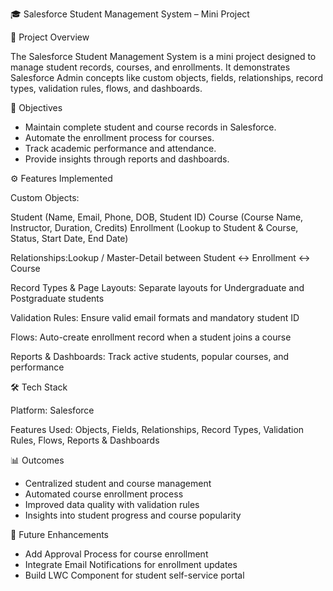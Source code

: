 🎓 Salesforce Student Management System – Mini Project

📌 Project Overview

The Salesforce Student Management System is a mini project designed to manage student records, courses, and enrollments. It demonstrates Salesforce Admin concepts like custom objects, fields, relationships, record types, validation rules, flows, and dashboards.

🎯 Objectives

* Maintain complete student and course records in Salesforce.
* Automate the enrollment process for courses.
* Track academic performance and attendance.
* Provide insights through reports and dashboards.

⚙️ Features Implemented

Custom Objects:

Student (Name, Email, Phone, DOB, Student ID)
Course (Course Name, Instructor, Duration, Credits)
Enrollment (Lookup to Student & Course, Status, Start Date, End Date)

Relationships:Lookup / Master-Detail between Student ↔ Enrollment ↔ Course

Record Types & Page Layouts: Separate layouts for Undergraduate and Postgraduate students

Validation Rules: Ensure valid email formats and mandatory student ID

Flows: Auto-create enrollment record when a student joins a course

Reports & Dashboards: Track active students, popular courses, and performance

🛠️ Tech Stack

Platform: Salesforce

Features Used: Objects, Fields, Relationships, Record Types, Validation Rules, Flows, Reports & Dashboards

📊 Outcomes

* Centralized student and course management
* Automated course enrollment process
* Improved data quality with validation rules
* Insights into student progress and course popularity

🚀 Future Enhancements

* Add Approval Process for course enrollment
* Integrate Email Notifications for enrollment updates
* Build LWC Component for student self-service portal
